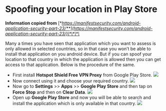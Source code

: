 # Spoofing your location in Play Store

**Information copied from** [**https://manifestsecurity.com/android-application-security-part-23/**](https://manifestsecurity.com/android-application-security-part-23/)\*\*\*\*

Many a times you have seen that application which you want to assess is only allowed in selected countries, so in that case you won’t be able to install that application on you android device. But if you can spoof your location to that country in which the application is allowed then you can get access to that application. Below is the procedure of the same.

* First install **Hotspot Shield Free VPN Proxy** from Google Play Store. ![](https://i.imgur.com/0XrmuKY.png)
* Now connect using it and choose your required country. ![](https://i.imgur.com/Z0WHrZX.png)
* Now go to **Settings** &gt;&gt; **Apps** &gt;&gt; **Google Play Store** and then tap on **Force Stop** and then on **Clear Data**. ![](https://i.imgur.com/sjFrr67.png)
* Open up **Google Play Store** and now you will be able to search and install the application which is only available in that country. ![](https://i.imgur.com/zfdhCBI.png)

